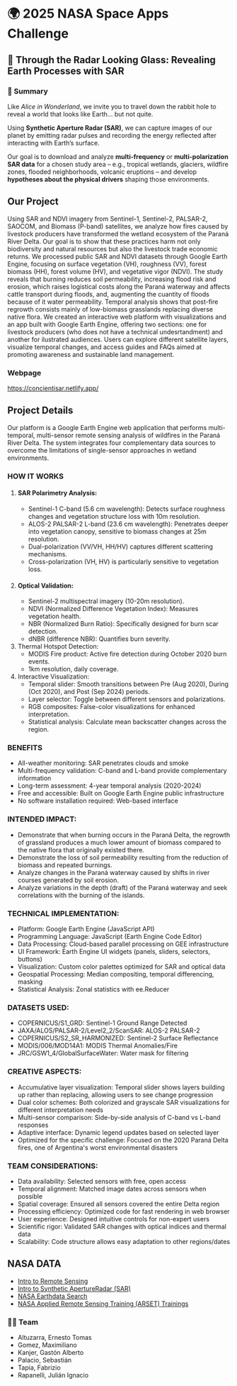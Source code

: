 # 🌍 2025 NASA Space Apps Challenge  

## 🔬 Through the Radar Looking Glass: Revealing Earth Processes with SAR  

### 📖 Summary  
Like *Alice in Wonderland*, we invite you to travel down the rabbit hole to reveal a world that looks like Earth… but not quite.  

Using **Synthetic Aperture Radar (SAR)**, we can capture images of our planet by emitting radar pulses and recording the energy reflected after interacting with Earth’s surface.  

Our goal is to download and analyze **multi-frequency** or **multi-polarization SAR data** for a chosen study area – e.g., tropical wetlands, glaciers, wildfire zones, flooded neighborhoods, volcanic eruptions – and develop **hypotheses about the physical drivers** shaping those environments.  

## Our Project
Using SAR and NDVI imagery from Sentinel-1, Sentinel-2, PALSAR-2, SAOCOM, and Biomass (P-band) satellites, we analyze how fires caused by livestock producers have transformed the wetland ecosystem of the Paraná River Delta. Our goal is to show that these practices harm not only biodiversity and natural resources but also the livestock trade economic returns. We processed public SAR and NDVI datasets through Google Earth Engine, focusing on surface vegetation (VH), roughness (VV), forest biomass (HH), forest volume (HV), and vegetative vigor (NDVI). The study reveals that burning reduces soil permeability, increasing flood risk and erosion, which raises logistical costs along the Paraná waterway and affects cattle transport during floods, and, augmenting the cuantity of floods because of it water permeability. Temporal analysis shows that post-fire regrowth consists mainly of low-biomass grasslands replacing diverse native flora. We created an interactive web platform with visualizations and an app built with Google Earth Engine, offering two sections: one for livestock producers (who does not have a technical undesrtandment) and another for ilustrated audiences. Users can explore different satellite layers, visualize temporal changes, and access guides and FAQs aimed at promoting awareness and sustainable land management.

### Webpage
https://concientisar.netlify.app/

## Project Details
Our platform is a Google Earth Engine web application that performs multi-temporal, multi-sensor remote sensing analysis of wildfires in the Paraná River Delta. The system integrates four complementary data sources to overcome the limitations of single-sensor approaches in wetland environments.

### HOW IT WORKS
1. #### SAR Polarimetry Analysis:
   - Sentinel-1 C-band (5.6 cm wavelength): Detects surface roughness changes and vegetation structure loss with 10m resolution.
   - ALOS-2 PALSAR-2 L-band (23.6 cm wavelength): Penetrates deeper into vegetation canopy, sensitive to biomass changes at 25m resolution.
   - Dual-polarization (VV/VH, HH/HV) captures different scattering mechanisms.
   - Cross-polarization (VH, HV) is particularly sensitive to vegetation loss.
2. #### Optical Validation:
   - Sentinel-2 multispectral imagery (10-20m resolution).
   - NDVI (Normalized Difference Vegetation Index): Measures vegetation health.
   - NBR (Normalized Burn Ratio): Specifically designed for burn scar detection.
   - dNBR (difference NBR): Quantifies burn severity.
3. Thermal Hotspot Detection:
   - MODIS Fire product: Active fire detection during October 2020 burn events.
   - 1km resolution, daily coverage.
4. Interactive Visualization:
   - Temporal slider: Smooth transitions between Pre (Aug 2020), During (Oct 2020), and Post (Sep 2024) periods.
   - Layer selector: Toggle between different sensors and polarizations.
   - RGB composites: False-color visualizations for enhanced interpretation.
   - Statistical analysis: Calculate mean backscatter changes across the region.

### BENEFITS
- All-weather monitoring: SAR penetrates clouds and smoke
- Multi-frequency validation: C-band and L-band provide complementary information
- Long-term assessment: 4-year temporal analysis (2020-2024)
- Free and accessible: Built on Google Earth Engine public infrastructure
- No software installation required: Web-based interface

### INTENDED IMPACT:
- Demonstrate that when burning occurs in the Paraná Delta, the regrowth of grassland produces a much lower amount of biomass compared to the native flora that originally existed there.
- Demonstrate the loss of soil permeability resulting from the reduction of biomass and repeated burnings.
- Analyze changes in the Paraná waterway caused by shifts in river courses generated by soil erosion.
- Analyze variations in the depth (draft) of the Paraná waterway and seek correlations with the burning of the islands.

### TECHNICAL IMPLEMENTATION:
- Platform: Google Earth Engine (JavaScript API)
- Programming Language: JavaScript (Earth Engine Code Editor)
- Data Processing: Cloud-based parallel processing on GEE infrastructure
- UI Framework: Earth Engine UI widgets (panels, sliders, selectors, buttons)
- Visualization: Custom color palettes optimized for SAR and optical data
- Geospatial Processing: Median compositing, temporal differencing, masking
- Statistical Analysis: Zonal statistics with ee.Reducer

### DATASETS USED:
- COPERNICUS/S1_GRD: Sentinel-1 Ground Range Detected
- JAXA/ALOS/PALSAR-2/Level2_2/ScanSAR: ALOS-2 PALSAR-2
- COPERNICUS/S2_SR_HARMONIZED: Sentinel-2 Surface Reflectance
- MODIS/006/MOD14A1: MODIS Thermal Anomalies/Fire
- JRC/GSW1_4/GlobalSurfaceWater: Water mask for filtering

### CREATIVE ASPECTS:
- Accumulative layer visualization: Temporal slider shows layers building up rather than replacing, allowing users to see change progression
- Dual color schemes: Both colorized and grayscale SAR visualizations for different interpretation needs
- Multi-sensor comparison: Side-by-side analysis of C-band vs L-band responses
- Adaptive interface: Dynamic legend updates based on selected layer
- Optimized for the specific challenge: Focused on the 2020 Paraná Delta fires, one of Argentina's worst environmental disasters

### TEAM CONSIDERATIONS:
- Data availability: Selected sensors with free, open access
- Temporal alignment: Matched image dates across sensors when possible
- Spatial coverage: Ensured all sensors covered the entire Delta region
- Processing efficiency: Optimized code for fast rendering in web browser
- User experience: Designed intuitive controls for non-expert users
- Scientific rigor: Validated SAR changes with optical indices and thermal data
- Scalability: Code structure allows easy adaptation to other regions/dates

## NASA DATA
- [Intro to Remote Sensing](https://www.earthdata.nasa.gov/learn/earth-observation-data-basics/remote-sensing)
- [Intro to Synthetic ApertureRadar (SAR)](https://www.earthdata.nasa.gov/learn/earth-observation-data-basics/sar)
- [NASA Earthdata Search](https://search.earthdata.nasa.gov/search)
- [NASA Applied Remote Sensing Training (ARSET) Trainings](https://appliedsciences.nasa.gov/get-involved/training)

### 👩‍🔬 Team
- Altuzarra, Ernesto Tomas
- Gomez, Maximiliano
- Kanjer, Gastón Alberto
- Palacio, Sebastián
- Tapia, Fabrizio
- Rapanelli, Julián Ignacio
